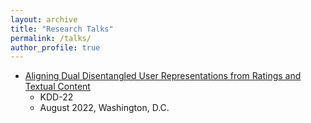 ```yaml
---
layout: archive
title: "Research Talks"
permalink: /talks/
author_profile: true
---
```


* [Aligning Dual Disentangled User Representations from Ratings and Textual Content]()
  * KDD-22
  * August 2022, Washington, D.C.
